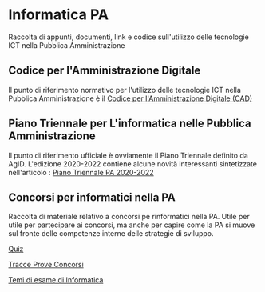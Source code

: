 # Informatica PA
Raccolta di appunti, documenti, link e codice sull'utilizzo delle tecnologie ICT nella Pubblica Amministrazione

## Codice per l'Amministrazione Digitale

Il punto di riferimento normativo per l'utilizzo delle tecnologie ICT nella Pubblica Amministrazione è il [Codice per l'Amministrazione Digitale (CAD)](codice_amministrazione_digitale/codice_amministrazione_digitale.md)

## Piano Triennale per L'informatica nelle Pubblica Amministrazione

Il punto di riferimento ufficiale è ovviamente il Piano Triennale definito da AgID. L'edizione 2020-2022 contiene alcune novità interessanti sintetizzate nell'articolo : [Piano Triennale PA 2020-2022](PianoTriennalePA/piano_triennale_agid_2020.md)

## Concorsi per informatici nella PA 

Raccolta di materiale relativo a concorsi pe rinformatici nella PA. Utile per utile per partecipare ai concorsi, ma anche per capire come la PA si muove sul fronte delle competenze interne delle strategie di sviluppo.

[Quiz](Quiz_Concorsi)

[Tracce Prove Concorsi](Tracce_Prove_Concorsi)

[Temi di esame di Informatica](Temi_Esame_Informatica)

